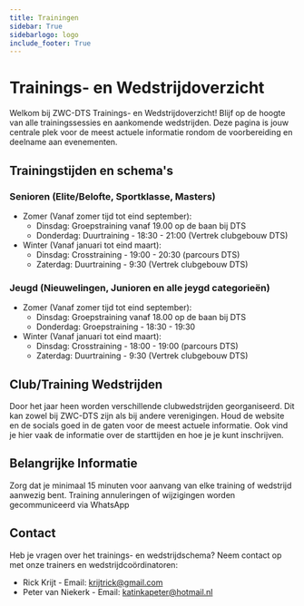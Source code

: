 ```yaml
---
title: Trainingen
sidebar: True
sidebarlogo: logo
include_footer: True
---
```


# Trainings- en Wedstrijdoverzicht
Welkom bij ZWC-DTS Trainings- en Wedstrijdoverzicht!
Blijf op de hoogte van alle trainingssessies en aankomende wedstrijden. 
Deze pagina is jouw centrale plek voor de meest actuele informatie rondom 
de voorbereiding en deelname aan evenementen.

## Trainingstijden en schema's
### Senioren (Elite/Belofte, Sportklasse, Masters)
- Zomer (Vanaf zomer tijd tot eind september):
  - Dinsdag: Groepstraining vanaf 19.00 op de baan bij DTS
  - Donderdag: Duurtraining - 18:30 - 21:00 (Vertrek clubgebouw DTS)
- Winter (Vanaf januari tot eind maart):
  - Dinsdag: Crosstraining - 19:00 - 20:30 (parcours DTS)
  - Zaterdag: Duurtraining - 9:30 (Vertrek clubgebouw DTS)
### Jeugd (Nieuwelingen, Junioren en alle jeygd categorieën)
- Zomer (Vanaf zomer tijd tot eind september):
  - Dinsdag: Groepstraining vanaf 18.00 op de baan bij DTS
  - Donderdag: Groepstraining - 18:30 - 19:30 
- Winter (Vanaf januari tot eind maart):
  - Dinsdag: Crosstraining - 18:00 - 19:00 (parcours DTS)
  - Zaterdag: Duurtraining - 9:30 (Vertrek clubgebouw DTS)

## Club/Training Wedstrijden
Door het jaar heen worden verschillende clubwedstrijden georganiseerd. Dit kan
zowel bij ZWC-DTS zijn als bij andere verenigingen. Houd de website en de socials
goed in de gaten voor de meest actuele informatie. Ook vind je hier vaak de informatie
over de starttijden en hoe je je kunt inschrijven.

## Belangrijke Informatie
Zorg dat je minimaal 15 minuten voor aanvang van elke training of wedstrijd aanwezig bent.
Training annuleringen of wijzigingen worden gecommuniceerd via WhatsApp

## Contact
Heb je vragen over het trainings- en wedstrijdschema? Neem contact op met onze 
trainers en wedstrijdcoördinatoren:

- Rick Krijt - Email: krijtrick@gmail.com 
- Peter van Niekerk - Email: katinkapeter@hotmail.nl 